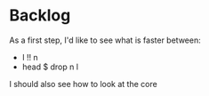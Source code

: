 
# Backlog

As a first step, I'd like to see what is faster between:

- l !! n
- head $ drop n l

I should also see how to look at the core
